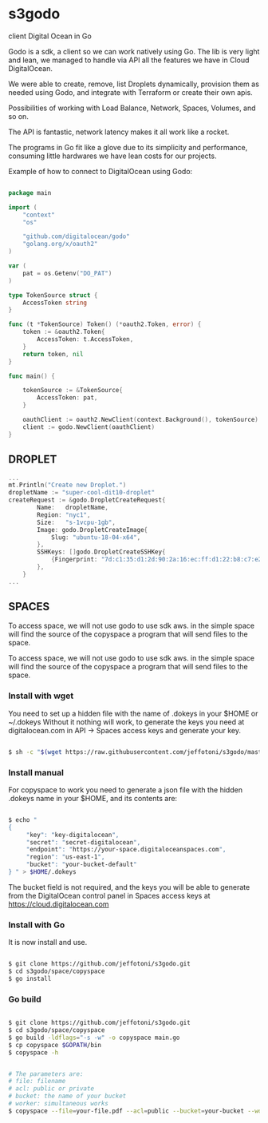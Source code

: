 # s3godo

client Digital Ocean in Go

Godo is a sdk, a client so we can work natively using Go.
The lib is very light and lean, we managed to handle via API all the features we have in Cloud DigitalOcean.

We were able to create, remove, list Droplets dynamically, provision them as needed using Godo, and integrate with Terraform or create their own apis.

Possibilities of working with Load Balance, Network, Spaces, Volumes, and so on.

The API is fantastic, network latency makes it all work like a rocket.

The programs in Go fit like a glove due to its simplicity and performance, consuming little hardwares we have lean costs for our projects.


Example of how to connect to DigitalOcean using Godo:

```go

package main

import (
	"context"
	"os"

	"github.com/digitalocean/godo"
	"golang.org/x/oauth2"
)

var (
	pat = os.Getenv("DO_PAT")
)

type TokenSource struct {
	AccessToken string
}

func (t *TokenSource) Token() (*oauth2.Token, error) {
	token := &oauth2.Token{
		AccessToken: t.AccessToken,
	}
	return token, nil
}

func main() {

	tokenSource := &TokenSource{
		AccessToken: pat,
	}

	oauthClient := oauth2.NewClient(context.Background(), tokenSource)
	client := godo.NewClient(oauthClient)
}
```
## DROPLET

```go
...
mt.Println("Create new Droplet.")
dropletName := "super-cool-dit10-droplet"
createRequest := &godo.DropletCreateRequest{
		Name:   dropletName,
		Region: "nyc1",
		Size:   "s-1vcpu-1gb",
		Image: godo.DropletCreateImage{
			Slug: "ubuntu-18-04-x64",
		},
		SSHKeys: []godo.DropletCreateSSHKey{
			{Fingerprint: "7d:c1:35:d1:2d:90:2a:16:ec:ff:d1:22:b8:c7:e2:27"},
		},
	}
...
```

## SPACES
To access space, we will not use godo to use sdk aws.
in the simple space will find the source of the copyspace a program that will send files to the space.


To access space, we will not use godo to use sdk aws.
in the simple space will find the source of the copyspace a program that will send files to the space.


### Install with wget

You need to set up a hidden file with the name of .dokeys in your $HOME or ~/.dokeys
Without it nothing will work, to generate the keys you need at 
digitalocean.com in API -> Spaces access keys and generate your key.

```bash

$ sh -c "$(wget https://raw.githubusercontent.com/jeffotoni/s3godo/master/spaces/copyspace/v1/install.sh -O -)"

```

### Install manual

For copyspace to work you need to generate a json file with the hidden .dokeys name in your $HOME, and its contents are:

```bash

$ echo "
{
     "key": "key-digitalocean",
     "secret": "secret-digitalocean",
     "endpoint": "https://your-space.digitaloceanspaces.com",
     "region": "us-east-1",
     "bucket": "your-bucket-default"
} " > $HOME/.dokeys

```

The bucket field is not required, and the keys you will be able to generate from the DigitalOcean control panel in Spaces access keys at https://cloud.digitalocean.com

### Install with Go
It is now install and use.

```bash

$ git clone https://github.com/jeffotoni/s3godo.git
$ cd s3godo/space/copyspace
$ go install

```

### Go build

```bash

$ git clone https://github.com/jeffotoni/s3godo.git
$ cd s3godo/space/copyspace
$ go build -ldflags="-s -w" -o copyspace main.go
$ cp copyspace $GOPATH/bin
$ copyspace -h

```

```bash

# The parameters are:
# file: filename
# acl: public or private
# bucket: the name of your bucket
# worker: simultaneous works
$ copyspace --file=your-file.pdf --acl=public --bucket=your-bucket --worker=100

```
